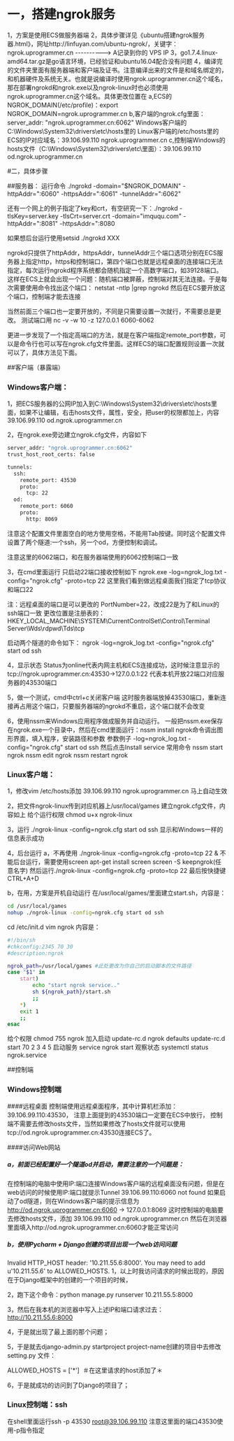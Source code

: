# 一，搭建ngrok服务
1，方案是使用ECS做服务器端
2，具体步骤详见《ubuntu搭建ngrok服务器.html》，网址http://linfuyan.com/ubuntu-ngrok/，关键字：ngrok.uprogrammer.cn ----------> A记录到你的 VPS IP
3，go1.7.4.linux-amd64.tar.gz是go语言环境，已经验证和ubuntu16.04配合没有问题
4，编译完的文件夹里面有服务器端和客户端及证书。注意编译出来的文件是和域名绑定的，和机器硬件及系统无关。也就是说编译时使用ngrok.uprogrammer.cn这个域名，那在部署ngrokd和ngrok.exe以及ngrok-linux时也必须使用ngrok.uprogrammer.cn这个域名。具体更改位置在
 a,ECS的NGROK_DOMAIN(/etc/profile)：export NGROK_DOMAIN=ngrok.uprogrammer.cn
 b,客户端的ngrok.cfg里面：server_addr: "ngrok.uprogrammer.cn:6062"
   Windows客户端的C:\Windows\System32\drivers\etc\hosts里的
   Linux客户端的/etc/hosts里的 ECS的IP对应域名：39.106.99.110   ngrok.uprogrammer.cn
 c,控制端Windows的hosts文件（C:\Windows\System32\drivers\etc\里面）：39.106.99.110 od.ngrok.uprogrammer.cn


#二，具体步骤

##服务器：
运行命令
./ngrokd -domain="$NGROK_DOMAIN" -httpAddr=":6060" -httpsAddr=":6061" -tunnelAddr=":6062"

还有一个网上的例子指定了key和crt，有空研究一下：./ngrokd -tlsKey=server.key -tlsCrt=server.crt -domain="imququ.com" -httpAddr=":8081" -httpsAddr=":8080

如果想后台运行使用setsid ./ngrokd XXX

ngrokd只提供了httpAddr，httpsAddr，tunnelAddr三个端口选项分别在ECS服务器上指定http，https和控制端口，第四个端口也就是远程桌面的连接端口无法指定，每次运行ngrokd程序系统都会随机指定一个高数字端口，如39128端口。这样在ECS上就会出现一个问题：随机端口被屏蔽，控制端对其无法连接。于是每次需要使用命令找出这个端口：
netstat -ntlp |grep ngrokd
然后在ECS要开放这个端口，控制端才能去连接

当然前面三个端口也一定要开放的，不同是只需要设置一次就行，不需要总是更改。
测试端口用
nc -v -w 10 -z 127.0.0.1 6060-6062

更进一步发现了一个指定高端口的方法，就是在客户端指定remote_port参数，可以是命令行也可以写在ngrok.cfg文件里面。这样ECS的端口配置规则设置一次就可以了，具体方法见下面。


##客户端（暴露端）
### Windows客户端：
1，把ECS服务器的公网IP加入到C:\Windows\System32\drivers\etc\hosts里面，如果不让编辑，右击hosts文件，属性，安全，把user的权限都加上，内容
39.106.99.110 od.ngrok.uprogrammer.cn

2，在ngrok.exe旁边建立ngrok.cfg文件，内容如下
```sh
server_addr: "ngrok.uprogrammer.cn:6062"
trust_host_root_certs: false

tunnels:
  ssh:
    remote_port: 43530
    proto:
      tcp: 22
  od:
    remote_port: 6060
    proto:
      http: 8069
```
注意这个配置文件里面空白的地方使用空格，不能用Tab按键。同时这个配置文件设置了两个隧道:一个ssh，另一个od，方便控制和调试。

注意这里的6062端口，和在服务器端使用的6062控制端口一致

3，在cmd里面运行
只启动22端口接收控制如下
ngrok.exe -log=ngrok_log.txt -config="ngrok.cfg" -proto=tcp 22
这里我们看到做远程桌面我们指定了tcp协议和端口22

注：远程桌面的端口是可以更改的 PortNumber=22，改成22是为了和Linux的ssh端口一致
更改位置是注册表的：
HKEY_LOCAL_MACHINE\SYSTEM\CurrentControlSet\Control\Terminal Server\Wds\rdpwd\Tds\tcp

启动两个隧道的命令如下：
ngrok -log=ngrok_log.txt -config="ngrok.cfg" start od ssh

4，显示状态
Status为online代表内网主机和ECS连接成功，这时候注意显示的tcp://ngrok.uprogrammer.cn:43530->127.0.0.1:22
代表本机开放22端口对应服务器的43530端口

5，做一个测试，cmd中ctrl+c关闭客户端
这时服务器端放掉43530端口，重新连接再占用这个端口，只要服务器端的ngrokd不重启，这个端口就不会改变

6，使用nssm来Windows应用程序做成服务并自动运行。
一般把nssm.exe保存在ngrok.exe一个目录中，然后在cmd里面运行：nssm install ngrok命令调出图形界面，填入程序，安装路径和参数
参数例子
-log=ngrok_log.txt -config="ngrok.cfg" start od ssh
然后点击Install service
常用命令
nssm start ngrok
nssm edit ngrok
nssm restart ngrok


### Linux客户端：
1，修改vim /etc/hosts添加
39.106.99.110 ngrok.uprogrammer.cn
马上自动生效

2，把文件ngrok-linux传到对应机器上/usr/local/games
建立ngrok.cfg文件，内容如上
给个运行权限
chmod u+x ngrok-linux

3，运行
 ./ngrok-linux -config=ngrok.cfg start od ssh
显示和Windows一样的信息表示成功

4，后台运行
a，不再使用 ./ngrok-linux -config=ngrok.cfg -proto=tcp 22 & 不能后台运行，需要使用screen
apt-get install screen
screen -S keepngrok(任意名字)
然后运行./ngrok-linux -config=ngrok.cfg -proto=tcp 22
最后按快捷键CTRL+A+D

b，在用，方案是开机自动运行
在/usr/local/games/里面建立start.sh，内容是：
```sh
cd /usr/local/games
nohup ./ngrok-linux -config=ngrok.cfg start od ssh
```

cd /etc/init.d
vim ngrok
内容是：
```sh
#!/bin/sh
#chkconfig:2345 70 30
#description:ngrok

ngrok_path=/usr/local/games #此处更改为你自己的启动脚本的文件路径
case "$1" in
    start)
        echo "start ngrok service.."
        sh ${ngrok_path}/start.sh
        ;;
    *)
    exit 1
    ;;
esac
```
给个权限
chmod 755 ngrok
加入启动
update-rc.d ngrok defaults
update-rc.d start 70 2 3 4 5
启动服务
service ngrok start
观察状态
systemctl status ngrok.service

##控制端
### Windows控制端
####远程桌面
控制端使用远程桌面程序，其中计算机栏添加：39.106.99.110:43530，
注意上面提到的43530端口一定要在ECS中放行，
控制端不需要去修改hosts文件，当然如果修改了hosts文件就可以使用tcp://od.ngrok.uprogrammer.cn:43530连接ECS了。

####访问Web网站
##### a，前面已经配置好一个隧道od并启动，需要注意的一个问题是：
在控制端的电脑中使用IP:端口连接Windows客户端的远程桌面没有问题，但是在web访问的时候使用IP:端口就提示Tunnel 39.106.99.110:6060 not found
如果启动了od隧道，则在Windows客户端的提示信息为
http://od.ngrok.uprogrammer.cn:6060 -> 127.0.0.1:8069
这时控制端的电脑要去修改hosts文件，添加
39.106.99.110 od.ngrok.uprogrammer.cn
然后在浏览器里面填入http://od.ngrok.uprogrammer.cn:6060才能正常访问

##### b，使用Pycharm + Django创建的项目出现一个web访问问题
Invalid HTTP_HOST header: '10.211.55.6:8000'. You may need to add u'10.211.55.6' to ALLOWED_HOSTS.
1，以上时我访问请求的时候出现的，原因在于Django框架中的创建的一个项目的时候，

2，跑下这个命令：python manage.py runserver 10.211.55.5:8000

3，然后在我本机的浏览器中写入上述IP和端口请求过去：http://10.211.55.6:8000

4，于是就出现了最上面的那个问题；

5，于是就去django-admin.py startproject project-name创建的项目中去修改 setting.py 文件：

ALLOWED_HOSTS = ['*']  ＃在这里请求的host添加了＊

6，于是就成功的访问到了Django的项目了；

### Linux控制端：ssh
在shell里面运行ssh -p 43530 root@39.106.99.110 注意这里面的端口43530使用-p指令指定
